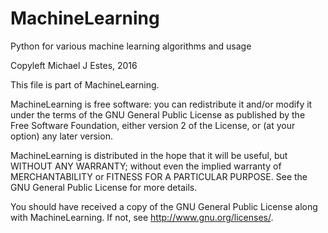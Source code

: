 # MachineLearning
Python for various machine learning algorithms and usage

Copyleft Michael J Estes, 2016

This file is part of MachineLearning.

MachineLearning is free software: you can redistribute it and/or modify
it under the terms of the GNU General Public License as published by
the Free Software Foundation, either version 2 of the License, or
(at your option) any later version.

MachineLearning is distributed in the hope that it will be useful,
but WITHOUT ANY WARRANTY; without even the implied warranty of
MERCHANTABILITY or FITNESS FOR A PARTICULAR PURPOSE.  See the
GNU General Public License for more details.

You should have received a copy of the GNU General Public License
along with MachineLearning. If not, see <http://www.gnu.org/licenses/>.